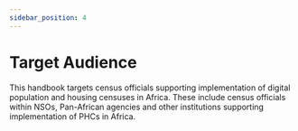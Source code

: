 ```yaml
---
sidebar_position: 4
---
```


# Target Audience 

This handbook targets census officials supporting implementation of digital population and housing censuses in Africa. These include census officials within NSOs, Pan-African agencies and other institutions supporting implementation of PHCs in Africa. 